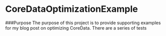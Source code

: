 CoreDataOptimizationExample
===
###Purpose 
The purpose of this project is to provide supporting examples for my blog post on optimizing CoreData. There are a series of tests
